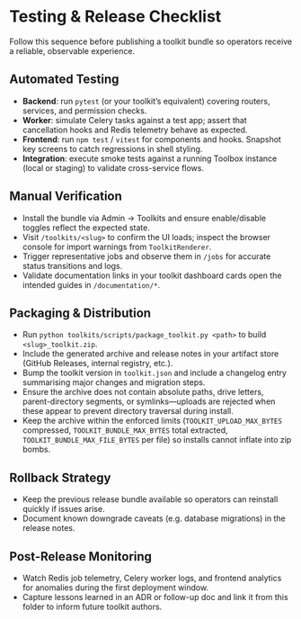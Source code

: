 # Testing & Release Checklist

Follow this sequence before publishing a toolkit bundle so operators receive a reliable, observable experience.

## Automated Testing
- **Backend**: run `pytest` (or your toolkit’s equivalent) covering routers, services, and permission checks.
- **Worker**: simulate Celery tasks against a test app; assert that cancellation hooks and Redis telemetry behave as expected.
- **Frontend**: run `npm test` / `vitest` for components and hooks. Snapshot key screens to catch regressions in shell styling.
- **Integration**: execute smoke tests against a running Toolbox instance (local or staging) to validate cross-service flows.

## Manual Verification
- Install the bundle via Admin → Toolkits and ensure enable/disable toggles reflect the expected state.
- Visit `/toolkits/<slug>` to confirm the UI loads; inspect the browser console for import warnings from `ToolkitRenderer`.
- Trigger representative jobs and observe them in `/jobs` for accurate status transitions and logs.
- Validate documentation links in your toolkit dashboard cards open the intended guides in `/documentation/*`.

## Packaging & Distribution
- Run `python toolkits/scripts/package_toolkit.py <path>` to build `<slug>_toolkit.zip`.
- Include the generated archive and release notes in your artifact store (GitHub Releases, internal registry, etc.).
- Bump the toolkit version in `toolkit.json` and include a changelog entry summarising major changes and migration steps.
- Ensure the archive does not contain absolute paths, drive letters, parent-directory segments, or symlinks—uploads are rejected when these appear to prevent directory traversal during install.
- Keep the archive within the enforced limits (`TOOLKIT_UPLOAD_MAX_BYTES` compressed, `TOOLKIT_BUNDLE_MAX_BYTES` total extracted, `TOOLKIT_BUNDLE_MAX_FILE_BYTES` per file) so installs cannot inflate into zip bombs.

## Rollback Strategy
- Keep the previous release bundle available so operators can reinstall quickly if issues arise.
- Document known downgrade caveats (e.g. database migrations) in the release notes.

## Post-Release Monitoring
- Watch Redis job telemetry, Celery worker logs, and frontend analytics for anomalies during the first deployment window.
- Capture lessons learned in an ADR or follow-up doc and link it from this folder to inform future toolkit authors.
